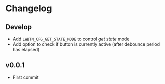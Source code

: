 # Changelog

## Develop

- Add `LWBTN_CFG_GET_STATE_MODE` to control *get state* mode
- Add option to check if button is currently active (after debounce period has elapsed) 

## v0.0.1

- First commit